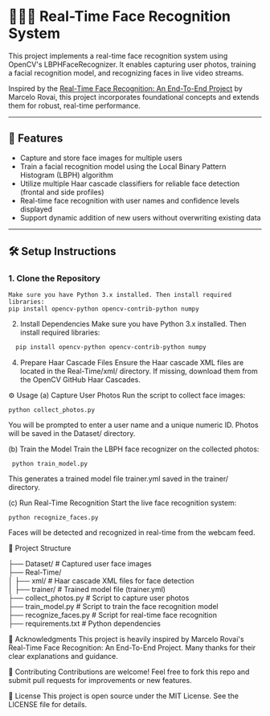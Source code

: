 # 🧑‍🤝‍🧑 Real-Time Face Recognition System

This project implements a real-time face recognition system using OpenCV's LBPHFaceRecognizer. It enables capturing user photos, training a facial recognition model, and recognizing faces in live video streams.

Inspired by the [Real-Time Face Recognition: An End-To-End Project](https://medium.com/mjrobot-org/real-time-face-recognition-an-end-to-end-project-6a6d6173a6a3) by Marcelo Rovai, this project incorporates foundational concepts and extends them for robust, real-time performance.

---

## 🚀 Features

- Capture and store face images for multiple users  
- Train a facial recognition model using the Local Binary Pattern Histogram (LBPH) algorithm  
- Utilize multiple Haar cascade classifiers for reliable face detection (frontal and side profiles)  
- Real-time face recognition with user names and confidence levels displayed  
- Support dynamic addition of new users without overwriting existing data  

---

## 🛠 Setup Instructions

### 1. Clone the Repository
    Make sure you have Python 3.x installed. Then install required libraries:
    pip install opencv-python opencv-contrib-python numpy

2. Install Dependencies
Make sure you have Python 3.x installed. Then install required libraries:
```bash
  pip install opencv-python opencv-contrib-python numpy
```
4. Prepare Haar Cascade Files
Ensure the Haar cascade XML files are located in the Real-Time/xml/ directory. If missing, download them from the OpenCV GitHub Haar Cascades.

⚙️ Usage
(a) Capture User Photos
Run the script to collect face images:
    
    python collect_photos.py
You will be prompted to enter a user name and a unique numeric ID. Photos will be saved in the Dataset/ directory.

(b) Train the Model
Train the LBPH face recognizer on the collected photos:
    
     python train_model.py
This generates a trained model file trainer.yml saved in the trainer/ directory.

(c) Run Real-Time Recognition
Start the live face recognition system:
    
    python recognize_faces.py
Faces will be detected and recognized in real-time from the webcam feed.

📂 Project Structure

├── Dataset/                 # Captured user face images  
├── Real-Time/  
│   ├── xml/                 # Haar cascade XML files for face detection  
│   ├── trainer/             # Trained model file (trainer.yml)  
├── collect_photos.py        # Script to capture user photos  
├── train_model.py           # Script to train the face recognition model  
├── recognize_faces.py       # Script for real-time face recognition  
├── requirements.txt         # Python dependencies  

🙏 Acknowledgments
This project is heavily inspired by Marcelo Rovai's Real-Time Face Recognition: An End-To-End Project. Many thanks for their clear explanations and guidance.

🤝 Contributing
Contributions are welcome! Feel free to fork this repo and submit pull requests for improvements or new features.

📄 License
This project is open source under the MIT License. See the LICENSE file for details.






